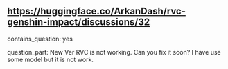 ## https://huggingface.co/ArkanDash/rvc-genshin-impact/discussions/32

contains_question: yes

question_part: New Ver RVC is not working. Can you fix it soon? I have use some model but it is not work.